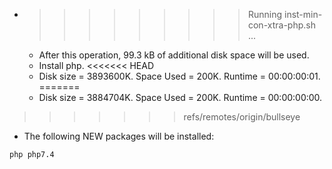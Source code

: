* >>>>>>>>> Running inst-min-con-xtra-php.sh ...
  * After this operation, 99.3 kB of additional disk space will be used.
  * Install php.
<<<<<<< HEAD
  * Disk size = 3893600K. Space Used = 200K. Runtime = 00:00:00:01.
=======
  * Disk size = 3884704K. Space Used = 200K. Runtime = 00:00:00:00.
>>>>>>> refs/remotes/origin/bullseye
  * The following NEW packages will be installed:
  ```bash
php php7.4
  ```
